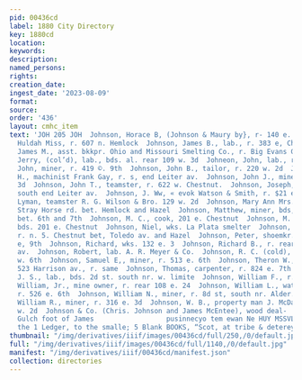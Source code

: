 ```yaml
---
pid: 00436cd
label: 1880 City Directory
key: 1880cd
location: 
keywords: 
description: 
named_persons: 
rights: 
creation_date: 
ingest_date: '2023-08-09'
format: 
source: 
order: '436'
layout: cmhc_item
text: 'JOH 205 JOH  Johnson, Horace B, (Johnson & Maury by}, r- 140 e. Sth  Johnson,
  Huldah Miss, r. 607 n. Hemlock  Johnson, James B., lab., r. 383 e, Chestnut  Johnson,
  James M., asst. bkkpr. Ohio and Missouri Smelting Co., r. Big Evans Gulch .  Johnson,
  Jerry, (col’d), lab., bds. al. rear 109 w. 3d  Johneon, John, lab., r. 521 e. 7th  Johnson,
  John, miner, r. 419 ©. 9th  Johnson, John B., tailor, r. 220 w. 2d  Johnson, John
  H., machinist Frank Gay, r. s, end Leiter av.  Johnson, John J., miner, r. 506 e,
  3d  Johnson, John T., teamster, r. 622 w. Chestnut.  Johnson, Joseph, smelter, bds.
  south end Leiter av.  Johnson, J. Ww, « evok Watson & Smith, r. $21 e. sth  Johnson,
  Lyman, teamster R. G. Wilson & Bro. 129 w. 2d  Johnson, Mary Ann Mrs., r. s. s.
  Stray Horse rd. bet. Hemlock and Hazel  Johnson, Matthew, miner, bds, w. s. Hazel
  bet. 6th and 7th  Johnson, M. C., cook, 201 e. Chestnut  Johnson, M. N., miner,
  bds. 201 e. Chestnut  Johnson, Niel, wks. La Plata smelter  Johnson, Peter, carpenter,
  r. n. 5. Chestnut bet, Toledo av. and Hazel  Johnson, Peter, shoemkr., bds, 330
  e, 9th  Johnson, Richard, wks. 132 e. 3  Johnson, Richard B., r. rear 612 Harrison
  av.  Johnson, Robert, lab. A. R. Meyer & Co.  Johnson, R. C. (cold), cook, r. 131
  w. 6th  Johnson, Samuel E,, miner, r. 513 e. 6th  Johnson, Theron W., sewing machines,
  523 Harrison av., r. same  Johnson, Thomas, carpenter, r. 824 e. 7th  Johnson, Thomas
  J. S., lab., bds. 2d st. south nr. w. limite  Johnson, William F., r. 140 e. Chestnut  Johnson,
  William, Jr., mine owner, r. rear 108 e. 24  Johnson, William L., water dealer,
  r. 526 e. 6th  Johnson, William N., miner, r. 8d st, south nr. Alder.  Johnson,
  William R., miner, r. 316 e. 3d  Johnson, W. B., property man J. McDaniels, r. 120
  w. 2d  Johnson & Co. (Chris. Johnson and James McEntee), wood deal-  ers, California
  Gulch foot of James                  pusinnecyo tem ewan Ne HUY MSSVLO ONY UV MSNTENO  From
  the 1 Ledger, to the smalle; 5 Blank BOOKS, “Scot, at tribe & deterey, 145°w. Chestnut,    '
thumbnail: "/img/derivatives/iiif/images/00436cd/full/250,/0/default.jpg"
full: "/img/derivatives/iiif/images/00436cd/full/1140,/0/default.jpg"
manifest: "/img/derivatives/iiif/00436cd/manifest.json"
collection: directories
---
```

